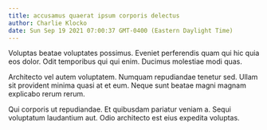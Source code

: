 ```yaml
---
title: accusamus quaerat ipsum corporis delectus
author: Charlie Klocko
date: Sun Sep 19 2021 07:00:37 GMT-0400 (Eastern Daylight Time)
---
```

Voluptas beatae voluptates possimus. Eveniet perferendis quam qui hic quia eos dolor. Odit temporibus qui qui enim. Ducimus molestiae modi quas.

 Architecto vel autem voluptatem. Numquam repudiandae tenetur sed. Ullam sit provident minima quasi at et eum. Neque sunt beatae magni magnam explicabo rerum rerum.

 Qui corporis ut repudiandae. Et quibusdam pariatur veniam a. Sequi voluptatum laudantium aut. Odio architecto est eius expedita voluptas.